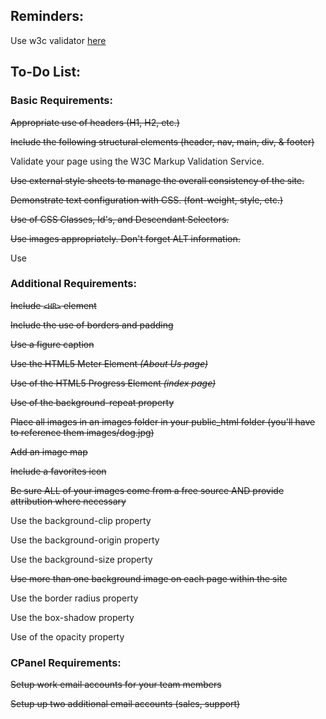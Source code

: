 ## Reminders:
Use w3c validator [here](https://validator.w3.org/)

## To-Do List:
### Basic Requirements:
~~Appropriate use of headers (H1, H2, etc.)~~

~~Include the following structural elements (header, nav, main, div, & footer)~~

Validate your page using the W3C Markup Validation Service.

~~Use external style sheets to manage the overall consistency of the site.~~

~~Demonstrate text configuration with CSS. (font-weight, style, etc.)~~

~~Use of CSS Classes, Id's, and Descendant Selectors.~~

~~Use images appropriately. Don't forget ALT information.~~

Use 

### Additional Requirements:
~~Include `<HR>` element~~

~~Include the use of borders and padding~~

~~Use a figure caption~~

~~Use the HTML5 Meter Element _(About Us page)_~~

~~Use of the HTML5 Progress Element _(index page)_~~

~~Use of the background-repeat property~~

~~Place all images in an images folder in your public_html folder (you'll have to reference them images/dog.jpg)~~

~~Add an image map~~

~~Include a favorites icon~~

~~Be sure ALL of your images come from a free source AND provide attribution where necessary~~

Use the background-clip property

Use the background-origin property

Use the background-size property

~~Use more than one background image on each page within the site~~

Use the border radius property

Use the box-shadow property

Use of the opacity property

### CPanel Requirements:
~~Setup work email accounts for your team members~~

~~Setup up two additional email accounts (sales, support)~~
